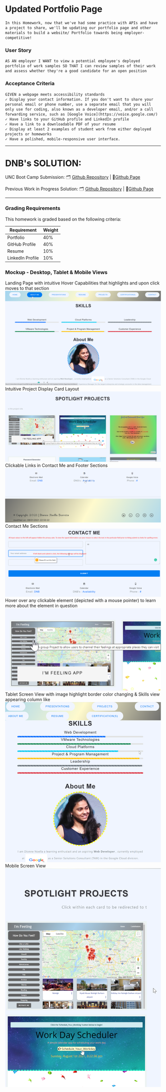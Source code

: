 # Updated Portfolio Page

```
In this Homework, now that we've had some practice with APIs and have a project to share, we'll be updating our portfolio page and other materials to build a website/ Portfolio towards being employer-competitive!
```

### User Story
```
AS AN employer I WANT to view a potential employee's deployed portfolio of work samples SO THAT I can review samples of their work and assess whether they're a good candidate for an open position
```

### Acceptance Criteria
```
GIVEN a webpage meets accessibility standards
✓ Display your contact information. If you don't want to share your personal email or phone number, use a separate email that you will only use for coding, also known as a developer email, and/or a call forwarding service, such as [Google Voice](https://voice.google.com/)
✓ Have links to your GitHub profile and LinkedIn profile
✓ Have a link to a downloadable PDF of your resume
✓ Display at least 2 examples of student work from either deployed projects or homeworks 
✓ Have a polished, mobile-responsive user interface.
```

--------------------------------
# DNB's SOLUTION: 
UNC Boot Camp Submission: 🗂️ [Github Repository](https://github.com/DionneNoellaBarretto/Updated_Portfolio_Page) | 📄[Github Page](https://dionnenoellabarretto.github.io/Updated_Portfolio_Page/)

Previous Work in Progress Solution: 🗂️ [Github Repository](https://github.com/DionneNoellaBarretto/02-Advanced-CSS-Portfolio) | 📄[Github Page](https://dionnenoellabarretto.github.io/02-Advanced-CSS-Portfolio/)

--------------------------------

### Grading Requirements

This homework is graded based on the following criteria: 

| Requirement      | Weight |
| ---------------- | ------ |
| Portfolio        | 40%    |
| GitHub Profile   | 40%    |
| Resume           | 10%    |
| LinkedIn Profile | 10%    |

### Mockup - Desktop, Tablet & Mobile Views
Landing Page with intuitive Hover Capabilities that highlights and upon click moves to that section
<img src="./supplemental_files/LandingPagewithHoverCapabilities.png">
Intuitive Project Display Card Layout
<img src="./supplemental_files/IntuitiveProjectSectionCardLayout.png">
Clickable Links in Contact Me and Footer Sections
<img src="./supplemental_files/ClickableLinksinContact+Footersections.png">
Contact Me Sections
<img src="./supplemental_files/ContactMeSection.png">
Hover over any clickable element (depicted with a mouse pointer) to learn more about the element in question
<img src="./supplemental_files/Hover.png">
Tablet Screen View with image highlight border color changing & Skills view appearing column like
<img src="./supplemental_files/TabletView.png">
Mobile Screen View
<img src="./supplemental_files/MobileView.png">

